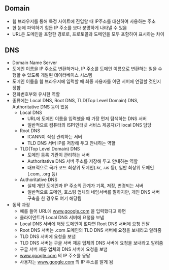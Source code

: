 ## Domain

- 웹 브라우저를 통해 특정 사이트에 진입할 때 IP주소를 대신하여 사용하는 주소
- 한 눈에 파악하기 힘든 IP 주소를 보다 분명하게 나타낼 수 있음
- URL은 도메인을 포함한 경로로, 프로토콜과 도메인을 모두 포함하여 표시하는 차이

## DNS

- Domain Name Server
- 도메인 이름을 IP 주소로 변환하거나, IP 주소를 도메인 이름으로 변환하는 일을 수행할 수 있도록 개발된 데이터베이스 시스템
- 도메인 이름을 웹 브라우저에 입력할 때 최종 사용자를 어떤 서버에 연결할 것인지 정함
- 전화번호부와 유사한 역할
- 종류에는 Local DNS, Root DNS, TLD(Top Level Domain) DNS, Authoritative DNS 등이 있음
    - Local DNS
        - URL에 도메인 이름을 입력했을 때 가장 먼저 탐색하는 DNS 서버
        - 일반적으로 컴퓨터의 ISP(인터넷 서비스 제공자)가 local DNS 담당
    - Root DNS
        - ICANN이 직접 관리하는 서버
        - TLD DNS 서버 IP를 저장해 두고 안내하는 역할
    - TLD(Top Level Domain) DNS
        - 도메인 등록 기관이 관리하는 서버
        - Authoritative DNS 서버 주소를 저장해 두고 안내하는 역할
        - 대표적으로 국가 코드 최상위 도메인(.kr, .us 등), 일반 최상위 도메인(.com, .org 등)
    - Authoritative DNS
        - 실제 개인 도메인과 IP 주소의 관계가 기록, 저장, 변경되는 서버
        - 일반적으로 도메인, 호스팅 업체의 네임서버를 말하지만, 개인 DNS 서버 구축을 한 경우도 여기 해당됨
- 동작 과정
    - 예를 들어 URL에 www.google.com 을 입력했다고 하면
    - 클라이언트가 Local DNS 서버에 요청을 보냄
    - Local DNS 서버에 해당 도메인이 없다면 Root DNS 서버에 요청 전달
    - Root DNS 서버는 .com 도메인의 TLD DNS 서버에 요청을 보내라고 알려줌
    - TLD DNS 서버에 요청을 보냄
    - TLD DNS 서버는 구글 서버 제공 업체의 DNS 서버에 요청을 보내라고 알려줌
    - 구글 서버 제공 업체의 DNS 서버에 요청을 보냄
    - www.google.com 의 IP 주소를 응답
    - 사용자는 www.google.com 의 IP 주소를 알게 됨